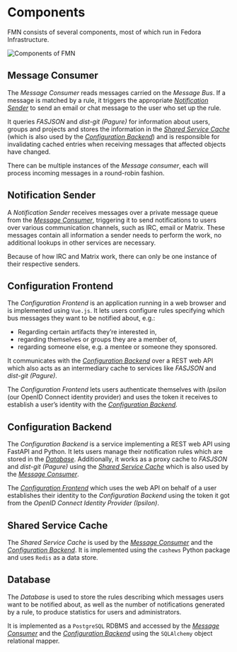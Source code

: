 <!--
SPDX-FileCopyrightText: Contributors to the Fedora Project

SPDX-License-Identifier: MIT
-->

# Components

FMN consists of several components, most of which run in Fedora Infrastructure.

![Components of FMN](images/fmn-components.png)

## Message Consumer

The *Message Consumer* reads messages carried on the *Message Bus*. If a message is matched by a
rule, it triggers the appropriate [*Notification Sender*](#notification-sender) to send an email or
chat message to the user who set up the rule.

It queries *FASJSON* and *dist-git (Pagure)* for information about users, groups and projects and
stores the information in the [*Shared Service Cache*](#shared-service-cache) (which is also used by
the [*Configuration Backend*](#configuration-backend)) and is responsible for invalidating cached
entries when receiving messages that affected objects have changed.

There can be multiple instances of the *Message consumer*, each will process incoming messages in a
round-robin fashion.

## Notification Sender

A *Notification Sender* receives messages over a private message queue from the [*Message
Consumer*](#message-consumer), triggering it to send notifications to users over various
communication channels, such as IRC, email or Matrix. These messages contain all information a
sender needs to perform the work, no additional lookups in other services are necessary.

Because of how IRC and Matrix work, there can only be one instance of their respective senders.

## Configuration Frontend

The *Configuration Frontend* is an application running in a web browser and is implemented using
`Vue.js`. It lets users configure rules specifying which bus messages they want to be notified about,
e.g.:

- Regarding certain artifacts they’re interested in,
- regarding themselves or groups they are a member of,
- regarding someone else, e.g. a mentee or someone they sponsored.

It communicates with the [*Configuration Backend*](#configuration-backend) over a REST web API which
also acts as an intermediary cache to services like *FASJSON* and *dist-git (Pagure)*.

The *Configuration Frontend* lets users authenticate themselves with *Ipsilon* (our OpenID Connect
identity provider) and uses the token it receives to establish a user’s identity with the
[*Configuration Backend*](#configuration-backend).

## Configuration Backend

The *Configuration Backend* is a service implementing a REST web API using FastAPI and Python. It
lets users manage their notification rules which are stored in the [*Database*](#database).
Additionally, it works as a proxy cache to *FASJSON* and *dist-git (Pagure)* using the [*Shared
Service Cache*](#shared-service-cache) which is also used by the [*Message
Consumer*](#message-consumer).

The [*Configuration Frontend*](#configuration-frontend) which uses the web API on behalf of a user
establishes their identity to the *Configuration Backend* using the token it got from the *OpenID
Connect Identity Provider (Ipsilon)*.

## Shared Service Cache

The *Shared Service Cache* is used by the [*Message Consumer*](#message-consumer) and the
[*Configuration Backend*](#configuration-backend). It is implemented using the `cashews` Python
package and uses `Redis` as a data store.

## Database

The *Database* is used to store the rules describing which messages users want to be notified about,
as well as the number of notifications generated by a rule, to produce statistics for users and
administrators.

It is implemented as a `PostgreSQL` RDBMS and accessed by the [*Message
Consumer*](#message-consumer) and the [*Configuration Backend*](#configuration-backend) using the
`SQLAlchemy` object relational mapper.
